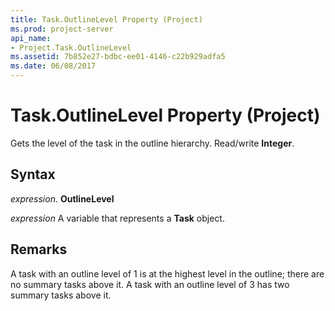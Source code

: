 ```yaml
---
title: Task.OutlineLevel Property (Project)
ms.prod: project-server
api_name:
- Project.Task.OutlineLevel
ms.assetid: 7b852e27-bdbc-ee01-4146-c22b929adfa5
ms.date: 06/08/2017
---
```



# Task.OutlineLevel Property (Project)

Gets the level of the task in the outline hierarchy. Read/write  **Integer**.


## Syntax

 _expression_. **OutlineLevel**

 _expression_ A variable that represents a **Task** object.


## Remarks

A task with an outline level of 1 is at the highest level in the outline; there are no summary tasks above it. A task with an outline level of 3 has two summary tasks above it.


